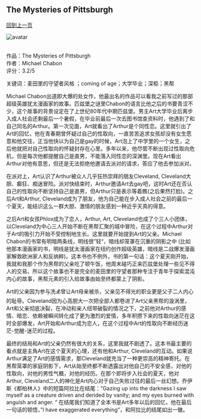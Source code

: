 ## The Mysteries of Pittsburgh
[回到上一页](https://boheme13.github.io/books/)  &nbsp;&nbsp;

![avatar](https://s3.amazonaws.com/static.rogerebert.com/uploads/review/primary_image/reviews/the-mysteries-of-pittsburgh-2009/EB20090409REVIEWS904099991AR.jpg)
<br>
<br>

作品：The Mysteries of Pittsburgh<br>
作者：Michael Chabon<br>
评分：3.2/5<br>

关键词：麦田里的守望者风格 ；coming of age；大学毕业；深柜；黑帮

Michael Chabon出道即大爆的处女作，他最出名的作品可以看我之前写过的那部超级英雄犹太漫画家的故事。匹兹堡之谜里Chabon的语言比他之后的书要青涩不少，这个故事的背景设定在了上世纪80年代中期匹兹堡。男主Art大学毕业后离步入成人社会还剩最后一个暑假，在毕业前最后一次去图书馆查资料时，他遇到了和自己同名的Arthur。第一次见面，Art就看出了Arthur是个同性恋。这里就引出了Art的回忆，他在青春期曾怀疑过自己的性取向，一直苦苦追求女孩却没有女生愿意和他交往，正当他快以为自己是gay的时候，Art泡上了中学里的一个女生，之后他就把对自己性取向的怀疑封存在心里。多年以来，他尽管不断出现过性取向危机，但是每次他都提醒自己是直男，不能落入同性恋的深渊里。现在Art看出Arthur对他有意思，但还是无法拒绝他邀请去派对的请求，答应了他去参加派对。

在派对上，Art认识了Arthur被众人几乎狂热崇拜的朋友Cleveland, Cleveland大胆、癫狂、痴迷冒险。派对快结束时，Arthur邀请Art去gay吧，这时Art还在否认自己的性取向不断坚持自己是直男，但Arthur只是表示等着瞧(之后果然打脸)。之后Art和Arthur, Cleveland成为了朋友，他为自己能在步入成人社会之前的最后一个夏天，能结识这么一群大胆、激情的朋友感到一种近乎天真的得意。

之后Art和女孩Phlox成为了恋人，Arthur, Art, Cleveland也成了个三人小团体，以Cleveland为中心三人开始不断在黑帮汇聚的城中冒险，在这个过程中Arthur对于Art的吸引力开始不受控制地生长。这里就要开始提到Art的父亲。Michael Chabon的书常有明暗两条线，明线很”轻“，暗线却笼罩在沉重的阴影之中 (比如他那本漫画家的书，明线是犹太漫画家在纽约创作超级英雄，暗线是二战爆发漫画家解救欧洲家人和反纳粹)。这本书也不例外，书的第一句话：这个夏天刚开始，我就和我那个作为黑帮的父亲吃了顿午饭，他周末碰巧正来匹兹堡处理一些见不得人的交易。所以这个故事也不是完全的麦田里的守望者那种专注于青年于探索混沌内心的故事，黑帮元素的引入给故事由始至终都蒙上了阴影。

Art的父亲因为参与洗💰曾让Art母亲被杀，父亲见不得光的职业更是父子二人内心的耻辱。Cleveland因为心高胆大一次把全部人都卷进了Art父亲黑帮的漩涡里，Art和父亲彻底决裂，在冲动和亲人纽带破裂的情况之下，之前他对Arthur的感情、暗恋、依赖被瞬间转化成了更为激烈的爱情，多年积攒下来的性取向迷茫在这时全部爆发，Art开始和Arthur成为恋人，在这个过程中Art的性取向不断经历迷茫-觉醒-迷茫的过程。

最终的结局和Art的父亲仍然有很大的关系，这里我就不剧透了。这本书最主要的看点就是主角Art在这个夏天的心理，还有他和Arthur, Cleveland的互动。如果说Arthur满足了Art的感情需求，那Cleveland就充当了一种更崇高的精神寄托。在黑帮笼罩的家庭阴影下，Art从始至终都不断透露出对他自己的不安全感，对他的性取向，对他的男性气概，对他的经历。在那个即将步入社会的夏天，他对Arthur, Cleveland二人的神化是Art内心对于自己失败过往的最后一丝幻想。乔伊斯《都柏林人》中的短篇阿拉比在结尾：”Gazing up into the darkness I saw myself as a creature driven and derided by vanity; and my eyes burned with anguish and anger. “ 在结尾我们知道了全本书是Art多年以后的回忆，他在最后一句话的顿悟，”I have exaggerated everything”，和阿拉比的结尾如出一辙。